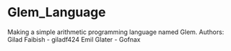# Glem_Language
Making a simple arithmetic programming language named Glem.
Authors:
Gilad Faibish - giladf424
Emil Glater - Gofnax